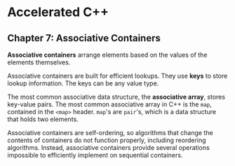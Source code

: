 # Accelerated C++
## Chapter 7: Associative Containers

**Associative containers** arrange elements based on the values of the elements
themselves.

Associative containers are built for efficient lookups. They use **keys** to 
store lookup information. The keys can be any value type.

The most common associative data structure, the **associative array**, stores 
key-value pairs. The most common associative array in C++ is the `map`, 
contained in the `<map>` header. `map`'s are `pair`'s, which is a data structure
that holds two elements.

Associative containers are self-ordering, so algorithms that change the contents
of containers do not function properly, including reordering algorithms. Instead, 
associative containers provide several operations impossible to efficiently 
implement on sequential containers.
